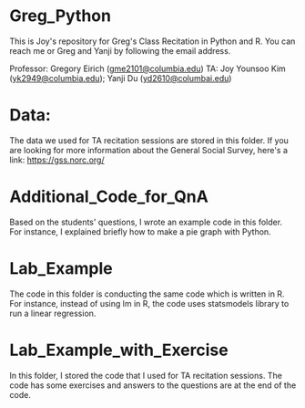# Greg_Python
This is Joy's repository for Greg's Class Recitation in Python and R.
You can reach me or Greg and Yanji by following the email address. 

Professor: Gregory Eirich (gme2101@columbia.edu)
TA: Joy Younsoo Kim (yk2949@columbia.edu); Yanji Du (yd2610@columbai.edu)

# Data:
The data we used for TA recitation sessions are stored in this folder.
If you are looking for more information about the General Social Survey, here's a link: https://gss.norc.org/

# Additional_Code_for_QnA
Based on the students' questions, I wrote an example code in this folder.
For instance, I explained briefly how to make a pie graph with Python.

# Lab_Example
The code in this folder is conducting the same code which is written in R. 
For instance, instead of using lm in R, the code uses statsmodels library to run a linear regression.

# Lab_Example_with_Exercise
In this folder, I stored the code that I used for TA recitation sessions.
The code has some exercises and answers to the questions are at the end of the code. 
